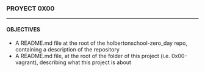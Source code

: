 ### PROYECT 0X00
--- 
#### OBJECTIVES
- A README.md file at the root of the holbertonschool-zero_day repo, containing a description of the repository  
- A README.md file, at the root of the folder of this project (i.e. 0x00-vagrant), describing what this project is about  